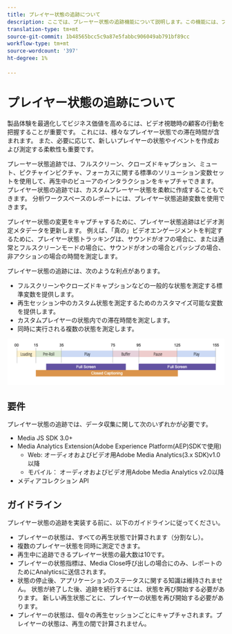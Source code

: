 ```yaml
---
title: プレイヤー状態の追跡について
description: ここでは、プレーヤー状態の追跡機能について説明します。この機能には、プレーヤー状態の実装に関する要件やガイドラインなどが含まれます。
translation-type: tm+mt
source-git-commit: 1b48565bcc5c9a87e5fabbc906049ab791bf89cc
workflow-type: tm+mt
source-wordcount: '397'
ht-degree: 1%

---
```



# プレイヤー状態の追跡について

製品体験を最適化してビジネス価値を高めるには、ビデオ視聴時の顧客の行動を把握することが重要です。 これには、様々なプレイヤー状態での滞在時間が含まれます。  また、必要に応じて、新しいプレイヤーの状態やイベントを作成および測定する柔軟性も重要です。

プレーヤー状態追跡では、フルスクリーン、クローズドキャプション、ミュート、ピクチャインピクチャ、フォーカスに関する標準のソリューション変数セットを使用して、再生中のビューアのインタラクションをキャプチャできます。  プレイヤー状態の追跡では、カスタムプレーヤー状態を柔軟に作成することもできます。 分析ワークスペースのレポートには、プレイヤー状態追跡変数を使用できます。

プレイヤー状態の変更をキャプチャするために、プレイヤー状態追跡はビデオ測定メタデータを更新します。 例えば、「真の」ビデオエンゲージメントを判定するために、プレイヤー状態トラッキングは、サウンドがオフの場合に、または通常とフルスクリーンモードの場合に、サウンドがオンの場合とパッシブの場合、非アクションの場合の時間を測定します。

プレイヤー状態の追跡には、次のような利点があります。

* フルスクリーンやクローズドキャプションなどの一般的な状態を測定する標準変数を提供します。
* 再生セッション中のカスタム状態を測定するためのカスタマイズ可能な変数を提供します。
* カスタムプレイヤーの状態内での滞在時間を測定します。
* 同時に実行される複数の状態を測定します。

![プレイヤー状態の追跡](assets/player_state_tracking.png)

## 要件

プレイヤー状態の追跡では、データ収集に関して次のいずれかが必要です。
* Media JS SDK 3.0+
* Media Analytics Extension(Adobe Experience Platform(AEP)SDKで使用)
   * Web: オーディオおよびビデオ用Adobe Media Analytics(3.x SDK)v1.0以降
   * モバイル： オーディオおよびビデオ用Adobe Media Analytics v2.0以降
* メディアコレクション API

## ガイドライン

プレイヤー状態の追跡を実装する前に、以下のガイドラインに従ってください。

* プレイヤーの状態は、すべての再生状態で計算されます（分割なし）。
* 複数のプレイヤー状態を同時に測定できます。
* 再生中に追跡できるプレイヤー状態の最大数は10です。
* プレイヤーの状態指標は、Media Close呼び出しの場合にのみ、レポートのためにAnalyticsに送信されます。
* 状態の停止後、アプリケーションのステータスに関する知識は維持されません。 状態が終了した後、追跡を続行するには、状態を再び開始する必要があります。 新しい再生状態ごとに、プレイヤーの状態を再び開始する必要があります。
* プレイヤーの状態は、個々の再生セッションごとにキャプチャされます。プレイヤーの状態は、再生の間で計算されません。
